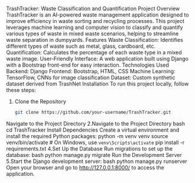 TrashTracker: Waste Classification and Quantification
Project Overview
TrashTracker is an AI-powered waste management application designed to improve efficiency in waste sorting and recycling processes. This project leverages machine learning and computer vision to classify and quantify various types of waste in mixed waste scenarios, helping to streamline waste separation in dumpyards.
 Features
Waste Classification: Identifies different types of waste such as metal, glass, cardboard, etc.
Quantification: Calculates the percentage of each waste type in a mixed waste image.
User-Friendly Interface: A web application built using Django with a Bootstrap front-end for easy interaction.
Technologies Used
  Backend: Django
  Frontend: Bootstrap, HTML, CSS
  Machine Learning: TensorFlow, CNNs for image classification
  Dataset: Custom synthetic dataset derived from TrashNet
 Installation
To run this project locally, follow these steps:
1. Clone the Repository
   ```bash
   git clone https://github.com/your-username/TrashTracker.git
Navigate to the Project Directory
2.Navigate to the Project Directory
bash
cd TrashTracker
Install Dependencies
Create a virtual environment and install the required Python packages:
python -m venv venv
source venv/bin/activate   # On Windows, use `venv\Scripts\activate`
pip install -r requirements.txt
4.Set Up the Database
Run migrations to set up the database:
bash
python manage.py migrate
Run the Development Server
5.Start the Django development server:
bash
python manage.py runserver
Open your browser and go to http://127.0.0.1:8000/ to access the application.
